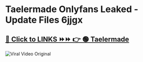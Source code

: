 
 # Taelermade Onlyfans Leaked - Update Files 6jjgx

## <h2><a href="https://clipsfans.com/Taelermade&ref=git">🔗 Click to LINKS ⏩⏩ 👉 🟢 Taelermade </a></h2>

<a href="https://clipsfans.com/Taelermade&ref=git" rel="nofollow" data-target="animated-image.originalLink"><img src="https://i.ibb.co.com/xMMVF88/686577567.gif" alt="Viral Video Original" style="max-width: 100%; display: inline-block;" data-target="animated-image.originalImage"></a>

